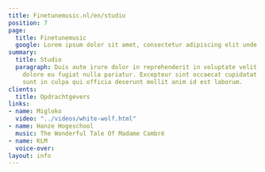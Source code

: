 ```yaml
---
title: Finetunemusic.nl/en/studio
position: 7
page:
  title: Finetunemusic
  google: Lorem ipsum dolor sit amet, consectetur adipiscing elit unde omnis.
summary:
  title: Studio
  paragraph: Duis aute irure dolor in reprehenderit in voluptate velit esse cillum
    dolore eu fugiat nulla pariatur. Excepteur sint occaecat cupidatat non proident,
    sunt in culpa qui officia deserunt mollit anim id est laborum.
clients:
  title: Opdrachtgevers
links:
- name: Migloko
  video: "../videos/white-wolf.html"
- name: Hanze Hogeschool
  music: The Wonderful Tale Of Madame Cambré
- name: KLM
  voice-over: 
layout: info
---
```


